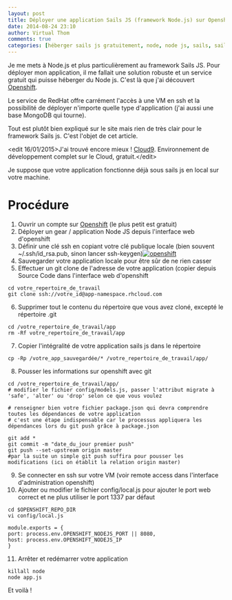 ```yaml
---
layout: post
title: Déployer une application Sails JS (framework Node.js) sur Openshift - gratuit
date: 2014-08-24 23:10
author: Virtual Thom
comments: true
categories: [héberger sails js gratuitement, node, node js, sails, sails js openshift, Script, shell, ssh]
---
```

Je me mets à Node.js et plus particulièrement au framework Sails JS. Pour déployer mon application, il me fallait une solution robuste et un service gratuit qui puisse héberger du Node js.
C'est là que j'ai découvert <a href="https://www.openshift.com/" title="openshift">Openshift</a>.

Le service de RedHat offre carrément l'accès à une VM en ssh et la possibilité de déployer n'importe quelle type d'application (j'ai aussi une base MongoDB qui tourne).

Tout est plutôt bien expliqué sur le site mais rien de très clair pour le framework Sails js. C'est l'objet de cet article.

&lt;edit 16/01/2015&gt;J'ai trouvé encore mieux ! <a href="https://c9.io/">Cloud9</a>. Environnement de développement complet sur le Cloud, gratuit.&lt;/edit&gt;

Je suppose que votre application fonctionne déjà sous sails js en local sur votre machine.

# Procédure
1. Ouvrir un compte sur <a href="https://www.openshift.com/" title="openshift">Openshift</a> (le plus petit est gratuit)
2. Déployer un gear / application Node JS depuis l'interface web d'openshift
3. Définir une clé ssh en copiant votre clé publique locale (bien souvent ~/.ssh/id_rsa.pub, sinon lancer ssh-keygen)<a href="{{ site.baseurl | prepend: site.url }}/wp-content/uploads/openshift.png"><img src="{{ site.baseurl | prepend: site.url }}/wp-content/uploads/openshift-300x149.png" alt="openshift" /></a>
4. Sauvegarder votre application locale pour être sûr de ne rien casser
5. Effectuer un git clone de l'adresse de votre application (copier depuis Source Code dans l'interface web d'openshift

```
cd votre_repertoire_de_travail
git clone ssh://votre_id@app-namespace.rhcloud.com

```

6. Supprimer tout le contenu du répertoire que vous avez cloné, excepté le répertoire .git

```
cd /votre_repertoire_de_travail/app
rm -Rf votre_repertoire_de_travail/app
```

7. Copier l'intégralité de votre application sails js dans le répertoire

```
cp -Rp /votre_app_sauvegardée/* /votre_repertoire_de_travail/app/
```

8. Pousser les informations sur openshift avec git

```
cd /votre_repertoire_de_travail/app/
# modifier le fichier config/models.js, passer l'attribut migrate à 'safe', 'alter' ou 'drop' selon ce que vous voulez

# renseigner bien votre fichier package.json qui devra comprendre toutes les dépendances de votre application 
# c'est une étape indispensable car le processus appliquera les dépendances lors du git push grâce à package.json

git add *
git commit -m "date_du_jour premier push"
git push --set-upstream origin master
#par la suite un simple git push suffira pour pousser les modifications (ici on établit la relation origin master) 
```

9. Se connecter en ssh sur votre VM (voir remote access dans l'interface d'administration openshift)
10. Ajouter ou modifier le fichier config/local.js pour ajouter le port web correct et ne plus utiliser le port 1337 par défaut

```
cd $OPENSHIFT_REPO_DIR
vi config/local.js

module.exports = {
port: process.env.OPENSHIFT_NODEJS_PORT || 8080,
host: process.env.OPENSHIFT_NODEJS_IP
}
```

11. Arrêter et redémarrer votre application

```
killall node
node app.js
```


Et voilà !
